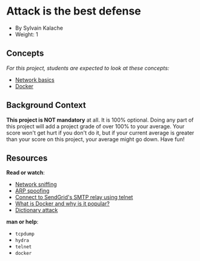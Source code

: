 Attack is the best defense
==========================

-   By Sylvain Kalache
-   Weight: 1

Concepts
--------

*For this project, students are expected to look at these concepts:*

-   [Network basics](https://alx-intranet.hbtn.io/concepts/33)
-   [Docker](https://alx-intranet.hbtn.io/concepts/65)

Background Context
------------------

**This project is NOT mandatory** at all. It is 100% optional. Doing any part of this project will add a project grade of over 100% to your average. Your score won't get hurt if you don't do it, but if your current average is greater than your score on this project, your average might go down. Have fun!

Resources
---------

**Read or watch**:

-   [Network sniffing](https://alx-intranet.hbtn.io/rltoken/eF4956aQFYnhS_i6IF9R-g "Network sniffing")
-   [ARP spoofing](https://alx-intranet.hbtn.io/rltoken/RK-4WtV0YCSETDSG9lr1hw "ARP spoofing")
-   [Connect to SendGrid's SMTP relay using telnet](https://alx-intranet.hbtn.io/rltoken/twuD5E9_-V2z1zfW5nXyyg "Connect to SendGrid's SMTP relay using telnet")
-   [What is Docker and why is it popular?](https://alx-intranet.hbtn.io/rltoken/56VrRmkBHFq2OKLM_FQA6w "What is Docker and why is it popular?")
-   [Dictionary attack](https://alx-intranet.hbtn.io/rltoken/dbAwbf71VVSCTOfeR1NRmg "Dictionary attack")

**man or help**:

-   `tcpdump`
-   `hydra`
-   `telnet`
-   `docker`
